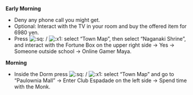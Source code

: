 **Early Morning**

- Deny any phone call you might get.
- Optional: Interact with the TV in your room and buy the offered item for 6980 yen.
- Press ![:sq:](/assets/square.png) / ![:x1:](/assets/x1.png) select “Town Map”, then select “Naganaki Shrine”, and interact with the Fortune Box on the upper right side -> Yes -> Someone outside school -> Online Gamer Maya.

**Morning**

- Inside the Dorm press ![:sq:](/assets/square.png) / ![:x1:](/assets/x1.png) select “Town Map” and go to “Paulownia Mall” -> Enter Club Espadade on the left side -> Spend time with the Monk.
